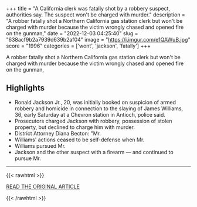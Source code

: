 +++
title = "A California clerk was fatally shot by a robbery suspect, authorities say. The suspect won't be charged with murder."
description = "A robber fatally shot a Northern California gas station clerk but won't be charged with murder because the victim wrongly chased and opened fire on the gunman,"
date = "2022-12-03 04:25:40"
slug = "638acf9b2a7939d639b2af04"
image = "https://i.imgur.com/e1QAWuB.jpg"
score = "1996"
categories = ['wont', 'jackson', 'fatally']
+++

A robber fatally shot a Northern California gas station clerk but won't be charged with murder because the victim wrongly chased and opened fire on the gunman,

## Highlights

- Ronald Jackson Jr., 20, was initially booked on suspicion of armed robbery and homicide in connection to the slaying of James Williams, 36, early Saturday at a Chevron station in Antioch, police said.
- Prosecutors charged Jackson with robbery, possession of stolen property, but declined to charge him with murder.
- District Attorney Diana Becton: "Mr.
- Williams' actions ceased to be self-defense when Mr.
- Williams pursued Mr.
- Jackson and the other suspect with a firearm — and continued to pursue Mr.

---

{{< rawhtml >}}
  <p class="article-category">
    <a target="_blank" href="https://www.nbcnews.com/news/rcna59657">READ THE ORIGINAL ARTICLE</a>
  </p>
{{< /rawhtml >}}
